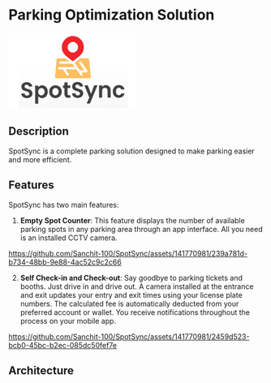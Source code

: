﻿# Parking Optimization Solution

<img src="Screenshot%202024-05-14%20035233.png" width="250">

## Description
SpotSync is a complete parking solution designed to make parking easier and more efficient.

## Features
SpotSync has two main features:

1. **Empty Spot Counter**: This feature displays the number of available parking spots in any parking area through an app interface. All you need is an installed CCTV camera.





https://github.com/Sanchit-100/SpotSync/assets/141770981/239a781d-b734-48bb-9e88-4ac52c9c2c66



2. **Self Check-in and Check-out**: Say goodbye to parking tickets and booths. Just drive in and drive out. A camera installed at the entrance and exit updates your entry and exit times using your license plate numbers. The calculated fee is automatically deducted from your preferred account or wallet. You receive notifications throughout the process on your mobile app.




https://github.com/Sanchit-100/SpotSync/assets/141770981/2459d523-bcb0-45bc-b2ec-085dc50fef7e



## Architecture

